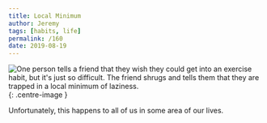 ```yaml
---
title: Local Minimum
author: Jeremy
tags: [habits, life]
permalink: /160
date: 2019-08-19
---
```


![One person tells a friend that they wish they could get into an exercise habit, but it's just so difficult. The friend shrugs and tells them that they are trapped in a local minimum of laziness.](https://res.cloudinary.com/dh3hm8pb7/image/upload/c_scale,q_auto:best,w_615/v1535842782/Handwaving/Published/LocalMinimum.png){: .centre-image }

Unfortunately, this happens to all of us in some area of our lives.
